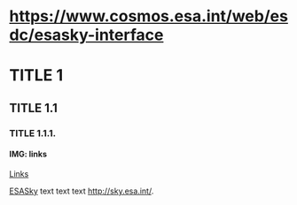 # https://www.cosmos.esa.int/web/esdc/esasky-interface


# TITLE 1
## TITLE 1.1
### TITLE 1.1.1.

#### IMG: links

[Links](saite)

[ESASky](http://sky.esa.int/) text text text http://sky.esa.int/.
